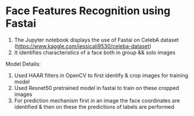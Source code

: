 # Face Features Recognition using Fastai


1. The Jupyter notebook displays the use of Fastai on CelebA dataset (https://www.kaggle.com/jessicali9530/celeba-dataset)
2. It identifies characteristics of a face both in group && solo images


Model Details:

1. Used HAAR filters in OpenCV to first identify & crop images for training model
2. Used Resnet50 pretrained model in fastai to train on these cropped images
3. For prediction mechanism first in an image the face coordinates are identified & then on these the predictions of labels are performed
